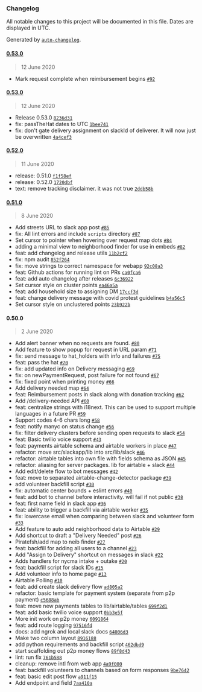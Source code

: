 ### Changelog

All notable changes to this project will be documented in this file. Dates are displayed in UTC.

Generated by [`auto-changelog`](https://github.com/CookPete/auto-changelog).

#### [0.53.0](https://github.com/crownheightsaid/mutual-aid-app/compare/0.53.0...0.53.0)

> 12 June 2020

- Mark request complete when reimbursement begins [`#92`](https://github.com/crownheightsaid/mutual-aid-app/pull/92)

#### [0.53.0](https://github.com/crownheightsaid/mutual-aid-app/compare/0.52.0...0.53.0)

> 12 June 2020

- Release 0.53.0 [`8236d31`](https://github.com/crownheightsaid/mutual-aid-app/commit/8236d319574ae407eccf82d31a3ff17809d43d3e)
- fix: passTheHat dates to UTC [`1bee741`](https://github.com/crownheightsaid/mutual-aid-app/commit/1bee7413ac98e6e87b238201cf4a2e5fac3debe9)
- fix: don't gate delivery assignment on slackId of deliverer. It will now just be overwritten [`4a4cef3`](https://github.com/crownheightsaid/mutual-aid-app/commit/4a4cef39ce2fd9404934baf7d3b3d00bdb9ab6b6)

#### [0.52.0](https://github.com/crownheightsaid/mutual-aid-app/compare/0.51.0...0.52.0)

> 11 June 2020

- release: 0.51.0 [`f1f58ef`](https://github.com/crownheightsaid/mutual-aid-app/commit/f1f58efd521f4ecaeeb783260ac8f29c16171441)
- release: 0.52.0 [`1720dbf`](https://github.com/crownheightsaid/mutual-aid-app/commit/1720dbfaf5ebfa2c961d80b66a6dd69c48e60c6d)
- text: remove tracking disclaimer. it was not true [`2ddb58b`](https://github.com/crownheightsaid/mutual-aid-app/commit/2ddb58b59b6b28f511b0d5c76564598dd6ea173e)

#### [0.51.0](https://github.com/crownheightsaid/mutual-aid-app/compare/0.50.0...0.51.0)

> 8 June 2020

- Add streets URL to slack app post [`#85`](https://github.com/crownheightsaid/mutual-aid-app/pull/85)
- fix: All lint errors and include `scripts` directory [`#87`](https://github.com/crownheightsaid/mutual-aid-app/pull/87)
- Set cursor to pointer when hovering over request map dots [`#84`](https://github.com/crownheightsaid/mutual-aid-app/pull/84)
- adding a minimal view to neighborhood finder for use in embeds [`#82`](https://github.com/crownheightsaid/mutual-aid-app/pull/82)
- feat: add changelog and release utils [`11b2cf2`](https://github.com/crownheightsaid/mutual-aid-app/commit/11b2cf2b1913d250909eeebc16b70a42f8cd2495)
- fix: npm audit [`852f264`](https://github.com/crownheightsaid/mutual-aid-app/commit/852f264db1a52de9fe49768111f564441d47e229)
- fix: move strings to correct namespace for webapp [`92c08a3`](https://github.com/crownheightsaid/mutual-aid-app/commit/92c08a360fc005e30a094b93933f3cf014df8935)
- feat: Github actions for running lint on PRs [`ca0fca6`](https://github.com/crownheightsaid/mutual-aid-app/commit/ca0fca6ca3ff8a8915cfa70ca5c2940375b2c9a9)
- feat: add auto changelog after releases [`6c36922`](https://github.com/crownheightsaid/mutual-aid-app/commit/6c36922b8cbd0c70ae36a7447ccaeb5c61ab4beb)
- Set cursor style on cluster points [`ea46a5a`](https://github.com/crownheightsaid/mutual-aid-app/commit/ea46a5a8005f223de8663da7cda386e9837ef842)
- feat: add household size to assigning DM [`17ccf3d`](https://github.com/crownheightsaid/mutual-aid-app/commit/17ccf3d16e39930bea7d80f79aa7ef5d7caf9128)
- feat: change delivery message with covid protest guidelines [`b4a56c5`](https://github.com/crownheightsaid/mutual-aid-app/commit/b4a56c576bd47ea6e6996598148c5889b8c908ce)
- Set cursor style on unclustered points [`23b922b`](https://github.com/crownheightsaid/mutual-aid-app/commit/23b922b54dccf4b02626dfec5572c90cf65a0a33)

#### 0.50.0

> 2 June 2020

- Add alert banner when no requests are found. [`#80`](https://github.com/crownheightsaid/mutual-aid-app/pull/80)
- Add feature to show popup for request in URL param [`#71`](https://github.com/crownheightsaid/mutual-aid-app/pull/71)
- fix: send message to hat_holders with info and failures [`#75`](https://github.com/crownheightsaid/mutual-aid-app/pull/75)
- feat: pass the hat [`#70`](https://github.com/crownheightsaid/mutual-aid-app/pull/70)
- fix: add updated info on Delivery messaging [`#69`](https://github.com/crownheightsaid/mutual-aid-app/pull/69)
- fix: on newPaymentRequest, post failure for not found [`#67`](https://github.com/crownheightsaid/mutual-aid-app/pull/67)
- fix: fixed point when printing money [`#66`](https://github.com/crownheightsaid/mutual-aid-app/pull/66)
- Add delivery needed map [`#64`](https://github.com/crownheightsaid/mutual-aid-app/pull/64)
- feat: Reimbursement posts in slack along with donation tracking [`#62`](https://github.com/crownheightsaid/mutual-aid-app/pull/62)
- Add /delivery-needed API [`#60`](https://github.com/crownheightsaid/mutual-aid-app/pull/60)
- feat: centralize strings with i18next. This can be used to support multiple languages in a future PR [`#59`](https://github.com/crownheightsaid/mutual-aid-app/pull/59)
- Support codes 4-6 chars long [`#58`](https://github.com/crownheightsaid/mutual-aid-app/pull/58)
- feat: notify manyc on status change [`#56`](https://github.com/crownheightsaid/mutual-aid-app/pull/56)
- fix: filter delivery clusters before sending open requests to slack [`#54`](https://github.com/crownheightsaid/mutual-aid-app/pull/54)
- feat: Basic twilio voice support [`#43`](https://github.com/crownheightsaid/mutual-aid-app/pull/43)
- feat: payments airtable schema and airtable workers in place [`#47`](https://github.com/crownheightsaid/mutual-aid-app/pull/47)
- refactor: move src/slackapp/lib into src/lib/slack [`#46`](https://github.com/crownheightsaid/mutual-aid-app/pull/46)
- refactor: airtable tables into own file with fields schema as JSON [`#45`](https://github.com/crownheightsaid/mutual-aid-app/pull/45)
- refactor: aliasing for server packages. lib for airtable + slack [`#44`](https://github.com/crownheightsaid/mutual-aid-app/pull/44)
- Add edit/delete flow to bot messages [`#42`](https://github.com/crownheightsaid/mutual-aid-app/pull/42)
- feat: move to separated airtable-change-detector package [`#39`](https://github.com/crownheightsaid/mutual-aid-app/pull/39)
- add volunteer backfill script [`#30`](https://github.com/crownheightsaid/mutual-aid-app/pull/30)
- fix: automatic center bounds + eslint errors [`#40`](https://github.com/crownheightsaid/mutual-aid-app/pull/40)
- feat: add bot to channel before interactivity. will fail if not public [`#38`](https://github.com/crownheightsaid/mutual-aid-app/pull/38)
- feat: first name field in slack app [`#36`](https://github.com/crownheightsaid/mutual-aid-app/pull/36)
- feat: ability to trigger a backfill via airtable worker [`#35`](https://github.com/crownheightsaid/mutual-aid-app/pull/35)
- fix: lowercase email when comparing between slack and volunteer form [`#33`](https://github.com/crownheightsaid/mutual-aid-app/pull/33)
- Add feature to auto add neighborhood data to Airtable [`#29`](https://github.com/crownheightsaid/mutual-aid-app/pull/29)
- Add shortcut to draft a "Delivery Needed" post [`#26`](https://github.com/crownheightsaid/mutual-aid-app/pull/26)
- Piratefsh/add map to neib finder [`#27`](https://github.com/crownheightsaid/mutual-aid-app/pull/27)
- feat: backfill for adding all users to a channel [`#23`](https://github.com/crownheightsaid/mutual-aid-app/pull/23)
- Add "Assign to Delivery" shortcut on messages in slack [`#22`](https://github.com/crownheightsaid/mutual-aid-app/pull/22)
- Adds handlers for nycma intake + outake [`#20`](https://github.com/crownheightsaid/mutual-aid-app/pull/20)
- feat: backfill script for slack IDs [`#15`](https://github.com/crownheightsaid/mutual-aid-app/pull/15)
- Add volunteer info to home page [`#13`](https://github.com/crownheightsaid/mutual-aid-app/pull/13)
- Airtable Polling [`#10`](https://github.com/crownheightsaid/mutual-aid-app/pull/10)
- feat: add create slack delivery flow [`ad805a2`](https://github.com/crownheightsaid/mutual-aid-app/commit/ad805a250188173977ac54914424bd30278a7bdc)
- refactor: basic template for payment system (separate from p2p payment) [`c5688ab`](https://github.com/crownheightsaid/mutual-aid-app/commit/c5688abf4c0d552ccde9179d8ee9e973a40dd44e)
- feat: move new payments tables to lib/airtable/tables [`699f2d1`](https://github.com/crownheightsaid/mutual-aid-app/commit/699f2d14ac2795457d68d100234dc03c655abc12)
- feat: add basic twilio voice support [`0bb3e5f`](https://github.com/crownheightsaid/mutual-aid-app/commit/0bb3e5f3790ec7162be17c233f14a98040549db8)
- More init work on p2p money [`6091864`](https://github.com/crownheightsaid/mutual-aid-app/commit/6091864d89a0a59894783c1b89726ea5cc299fdd)
- feat: add route logging [`97516fd`](https://github.com/crownheightsaid/mutual-aid-app/commit/97516fd5bce27237a069ce84dec04c257daba543)
- docs: add ngrok and local slack docs [`64006d3`](https://github.com/crownheightsaid/mutual-aid-app/commit/64006d36ac7657966a9dae87efd7dd80798a3f59)
- Make two column layout [`8916188`](https://github.com/crownheightsaid/mutual-aid-app/commit/89161889daf17b97e94611c2795866dad061e24c)
- add python requirements and backfill script [`462dbd9`](https://github.com/crownheightsaid/mutual-aid-app/commit/462dbd9c1bff9379af3d5e650c3bba87a7189a18)
- start scaffolding out p2p money flows [`89f8d43`](https://github.com/crownheightsaid/mutual-aid-app/commit/89f8d431499ce821c623fddb5e85b4d6e62ac566)
- lint: run fix [`761b588`](https://github.com/crownheightsaid/mutual-aid-app/commit/761b5882e9d0fe9c7fedc30bfc01506ae9766e2f)
- cleanup: remove intl from web app [`4a9f000`](https://github.com/crownheightsaid/mutual-aid-app/commit/4a9f000098bc0cd1025237f412af697294acfb22)
- feat: backfill volunteers to channels based on form responses [`9be7642`](https://github.com/crownheightsaid/mutual-aid-app/commit/9be7642b2a24c8bd9ead15ecc4e55a1777db1cc3)
- feat: basic edit post flow [`a911f15`](https://github.com/crownheightsaid/mutual-aid-app/commit/a911f15bb99c526c38b97d48791fbaf821bd962f)
- Add endpoint and field [`7aa410a`](https://github.com/crownheightsaid/mutual-aid-app/commit/7aa410aeb6dcf33775cfb0d0be26ef45ae071a7f)
